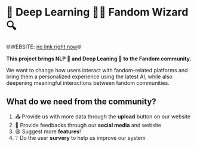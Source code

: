 # 🧠 Deep Learning 🧙‍♂️ Fandom Wizard 🔍

🌐WEBSITE: [no link right now]()🌐

**This project brings NLP 📜 and Deep Leaning 🧠 to the Fandom community.**

We want to change how users interact with fandom-related platforms and bring them a personalized experience using the latest AI, while also deepening meaningful interactions between fandom communities.

## What do we need from the community?

1. 📤 Provide us with more data through the **upload** button on our website
2. 📱 Provide feedbacks through our **social media** and website
3. 😆 Suggest more **features**!
4. ❔ Do the user **survery** to help us improve our system